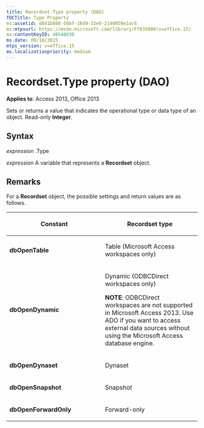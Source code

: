 ```yaml
---
title: Recordset.Type property (DAO)
TOCTitle: Type Property
ms:assetid: d841b088-50bf-16d9-33e0-2140050e1ac6
ms:mtpsurl: https://msdn.microsoft.com/library/Ff835080(v=office.15)
ms:contentKeyID: 48548030
ms.date: 09/18/2015
mtps_version: v=office.15
ms.localizationpriority: medium
---
```


# Recordset.Type property (DAO)


**Applies to**: Access 2013, Office 2013

Sets or returns a value that indicates the operational type or data type of an object. Read-only **Integer**.

## Syntax

*expression* .Type

*expression* A variable that represents a **Recordset** object.

## Remarks

For a **Recordset** object, the possible settings and return values are as follows.

<table>
<colgroup>
<col style="width: 50%" />
<col style="width: 50%" />
</colgroup>
<thead>
<tr class="header">
<th><p>Constant</p></th>
<th><p>Recordset type</p></th>
</tr>
</thead>
<tbody>
<tr class="odd">
<td><p><strong>dbOpenTable</strong></p></td>
<td><p>Table (Microsoft Access workspaces only)</p></td>
</tr>
<tr class="even">
<td><p><strong>dbOpenDynamic</strong></p></td>
<td><p>Dynamic (ODBCDirect workspaces only)</p>
<p><strong>NOTE</strong>: ODBCDirect workspaces are not supported in Microsoft Access 2013. Use ADO if you want to access external data sources without using the Microsoft Access database engine.</p></td>
</tr>
<tr class="odd">
<td><p><strong>dbOpenDynaset</strong></p></td>
<td><p>Dynaset</p></td>
</tr>
<tr class="even">
<td><p><strong>dbOpenSnapshot</strong></p></td>
<td><p>Snapshot</p></td>
</tr>
<tr class="odd">
<td><p><strong>dbOpenForwardOnly</strong></p></td>
<td><p>Forward-only</p></td>
</tr>
</tbody>
</table>

